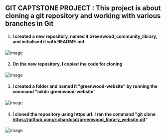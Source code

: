 ## GIT CAPTSTONE PROJECT : This project is about cloning a git repository and working with various branches in Git






1. #### I created a new repository, named it Greenwood_community_library, and initialised it with README.md
![image](https://github.com/richardolat/PROJECTS-DAREY.IO/assets/134428528/f7ef8cc4-43ad-4ad1-9eb6-bbf459724b15)
















2. #### On the new repository, I copied the code for cloning 
![image](https://github.com/richardolat/PROJECTS-DAREY.IO/assets/134428528/ab4bd6bd-3139-4aea-89c8-183afb9fb9e9)












3. #### I created a folder and named it "greenwood-website" by running the command "mkdir greenwood-website"
![image](https://github.com/richardolat/PROJECTS-DAREY.IO/assets/134428528/c9448b20-891c-4668-862c-386d5cbbdb21)











4. #### I cloned the repository using https url. I ran the command "git clone https://github.com/richardolat/greenwood_library_website.git"
![image](https://github.com/richardolat/PROJECTS-DAREY.IO/assets/134428528/9249ca7a-50ac-42b6-bce5-2e106cb58426)








































 

